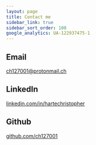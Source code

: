 ```yaml
---
layout: page
title: Contact me
sidebar_link: true
sidebar_sort_order: 100
google_analytics: UA-122937475-1
---
```


## Email ##
[ch127001@protonmail.ch](mailto:ch127001@protonmail.ch)

## LinkedIn ##
[linkedin.com/in/hartechristopher](https://linkedin.com/in/hartechristopher/)

## Github ##
[github.com/ch127001](https://github.com/ch127001)
